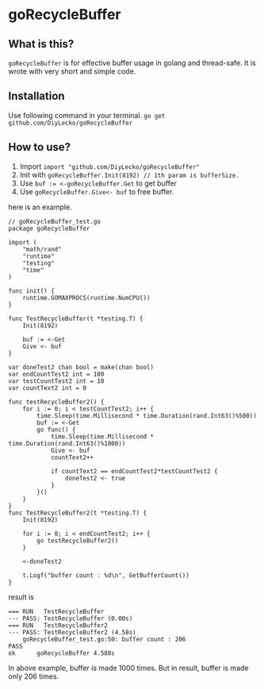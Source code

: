 # goRecycleBuffer

## What is this?
`goRecycleBuffer` is for effective buffer usage in golang and thread-safe.
It is wrote with very short and simple code.

## Installation
Use following command in your terminal.
`go get github.com/DiyLecko/goRecycleBuffer`

## How to use?
1. Import `import "github.com/DiyLecko/goRecycleBuffer"`
2. Init with `goRecycleBuffer.Init(8192) // 1th param is bufferSize.`
3. Use `buf := <-goRecycleBuffer.Get` to get buffer
4. Use `goRecycleBuffer.Give<- buf` to free buffer.

here is an example.
```
// goRecycleBuffer_test.go
package goRecycleBuffer

import (
	"math/rand"
	"runtime"
	"testing"
	"time"
)

func init() {
	runtime.GOMAXPROCS(runtime.NumCPU())
}

func TestRecycleBuffer(t *testing.T) {
	Init(8192)

	buf := <-Get
	Give <- buf
}

var doneTest2 chan bool = make(chan bool)
var endCountTest2 int = 100
var testCountTest2 int = 10
var countText2 int = 0

func testRecycleBuffer2() {
	for i := 0; i < testCountTest2; i++ {
		time.Sleep(time.Millisecond * time.Duration(rand.Int63()%500))
		buf := <-Get
		go func() {
			time.Sleep(time.Millisecond * time.Duration(rand.Int63()%1000))
			Give <- buf
			countText2++

			if countText2 == endCountTest2*testCountTest2 {
				doneTest2 <- true
			}
		}()
	}
}
func TestRecycleBuffer2(t *testing.T) {
	Init(8192)

	for i := 0; i < endCountTest2; i++ {
		go testRecycleBuffer2()
	}

	<-doneTest2

	t.Logf("buffer count : %d\n", GetBufferCount())
}
```

result is
```
=== RUN   TestRecycleBuffer
--- PASS: TestRecycleBuffer (0.00s)
=== RUN   TestRecycleBuffer2
--- PASS: TestRecycleBuffer2 (4.58s)
	goRecycleBuffer_test.go:50: buffer count : 206
PASS
ok  	goRecycleBuffer	4.588s
```

In above example, buffer is made 1000 times. But in result, buffer is made only 206 times.

